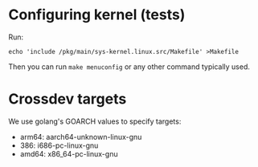 # Configuring kernel (tests)

Run:

	echo 'include /pkg/main/sys-kernel.linux.src/Makefile' >Makefile

Then you can run `make menuconfig` or any other command typically used.

# Crossdev targets

We use golang's GOARCH values to specify targets:

* arm64: aarch64-unknown-linux-gnu
* 386: i686-pc-linux-gnu
* amd64: x86_64-pc-linux-gnu
